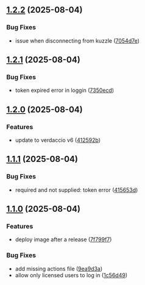 ## [1.2.2](https://github.com/kuzzleio/verdaccio-kuzzle/compare/v1.2.1...v1.2.2) (2025-08-04)


### Bug Fixes

* issue when disconnecting from kuzzle ([7054d7e](https://github.com/kuzzleio/verdaccio-kuzzle/commit/7054d7e4c4702a851e93086f785e3143fd240119))

## [1.2.1](https://github.com/kuzzleio/verdaccio-kuzzle/compare/v1.2.0...v1.2.1) (2025-08-04)


### Bug Fixes

* token expired  error in loggin ([7350ecd](https://github.com/kuzzleio/verdaccio-kuzzle/commit/7350ecd57c3a40b0a14f03e557fbcac019b46a5c))

## [1.2.0](https://github.com/kuzzleio/verdaccio-kuzzle/compare/v1.1.1...v1.2.0) (2025-08-04)


### Features

* update to verdaccio v6 ([412592b](https://github.com/kuzzleio/verdaccio-kuzzle/commit/412592b4e60b90ae2de767a97064ecc7f57330ef))

## [1.1.1](https://github.com/kuzzleio/verdaccio-kuzzle/compare/v1.1.0...v1.1.1) (2025-08-04)


### Bug Fixes

* required and not supplied: token error ([415653d](https://github.com/kuzzleio/verdaccio-kuzzle/commit/415653d1a1bccb6c8848501fef4ccf9960b93e9e))

## [1.1.0](https://github.com/kuzzleio/verdaccio-kuzzle/compare/v1.0.9...v1.1.0) (2025-08-04)


### Features

* deploy image after a release ([7f799f7](https://github.com/kuzzleio/verdaccio-kuzzle/commit/7f799f733d679b7f18755882dd00698d4a90c8a9))


### Bug Fixes

* add missing actions file ([9ea9d3a](https://github.com/kuzzleio/verdaccio-kuzzle/commit/9ea9d3a699b8d1ca603479031d68e89e51aee270))
* allow only licensed users to log in ([1c56d49](https://github.com/kuzzleio/verdaccio-kuzzle/commit/1c56d497b5e2c84a7a329e51636336165ab0a75e))
